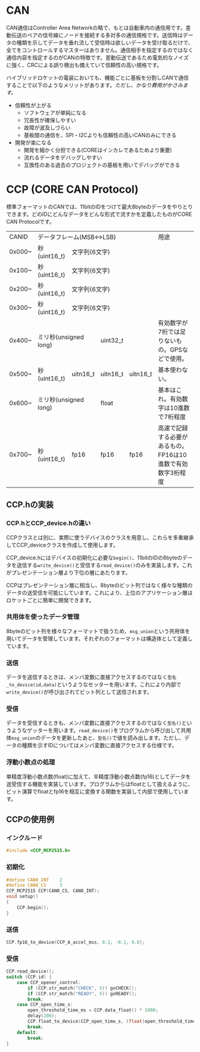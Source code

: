 # CAN
CAN通信はController Area Networkの略で、もとは自動車内の通信用です。差動伝送のペアの信号線にノードを接続する多対多の通信規格です。送信時はデータの種類を示してデータを垂れ流して受信時は欲しいデータを受け取るだけで、全てをコントロールするマスターはありません。通信相手を指定するのではなく通信内容を指定するのがCANの特徴です。差動伝送であるため電気的なノイズに強く、CRCによる誤り検出も備えていて信頼性の高い規格です。

ハイブリッドロケットの電装においても、機能ごとに基板を分割しCANで通信することで以下のようなメリットがあります。*ただし、かなり費用がかさみます。*
- 信頼性が上がる
    - ソフトウェアが単純になる
    - 冗長性が確保しやすい
    - 故障が波及しづらい
    - 基板間の通信を、SPI・I2Cよりも信頼性の高いCANのみにできる
- 開発が楽になる
    - 開発を細かく分担できる(COREはインカレであるためより重要)
    - 流れるデータをデバッグしやすい
    - 互換性のある過去のプロジェクトの基板を用いてデバッグができる

# CCP (CORE CAN Protocol)
標準フォーマットのCANでは、11bitのIDをつけて最大8byteのデータをやりとりできます。どのIDにどんなデータをどんな形式で流すかを定義したものがCORE CAN Protocolです。
<table>
	<tr>
		<td>CANID</td>
		<td colspan="4">データフレーム(MSB↔LSB)</td>
		<td>用途</td>
	</tr>
	<tr>
		<td>0x000~</td>
		<td>秒(uint16_t)</td>
		<td colspan="3">文字列(6文字)</td>
		<td></td>
	</tr>
	<tr>
		<td>0x100~</td>
		<td>秒(uint16_t)</td>
		<td colspan="3">文字列(6文字)</td>
		<td></td>
	</tr>
	<tr>
		<td>0x200~</td>
		<td>秒(uint16_t)</td>
		<td colspan="3">文字列(6文字)</td>
		<td></td>
	</tr>
	<tr>
		<td>0x300~</td>
		<td>秒(uint16_t)</td>
		<td colspan="3">文字列(6文字)</td>
		<td></td>
	</tr>
	<tr>
		<td>0x400~</td>
		<td colspan="2">ミリ秒(unsigned long)</td>
		<td colspan="2">uint32_t</td>
		<td>有効数字が7桁では足りないもの。GPSなどで使用。</td>
	</tr>
	<tr>
		<td>0x500~</td>
		<td>秒(uint16_t)</td>
		<td>uitn16_t</td>
		<td>uitn16_t</td>
		<td>uitn16_t</td>
		<td>基本使わない。</td>
	</tr>
	<tr>
		<td>0x600~</td>
		<td colspan="2">ミリ秒(unsigned long)</td>
		<td colspan="2">float</td>
		<td>基本はこれ。有効数字は10進数で7桁程度</td>
	</tr>
	<tr>
		<td>0x700~</td>
		<td>秒(uint16_t)</td>
		<td>fp16</td>
		<td>fp16</td>
		<td>fp16</td>
		<td>高速で記録する必要があるもの。FP16は10進数で有効数字3桁程度</td>
	</tr>
</table>

## CCP.hの実装
### CCP.hとCCP_device.hの違い
CCPクラスとは別に、実際に使うデバイスのクラスを用意し、これらを多重継承してCCP_deviceクラスを作成して使用します。

CCP_device.hにはデバイスの初期化に必要な`begin()`、11bitのIDの8byteのデータを送信する`write_device()`と受信する`read_device()`のみを実装します。これがプレゼンテーション層より下位の層にあたります。

CCPはプレゼンテーション層に相当し、8byteのビット列ではなく様々な種類のデータの送受信を可能にしています。これにより、上位のアプリケーション層はロケットごとに簡単に開発できます。

### 共用体を使ったデータ管理
8byteのビット列を様々なフォーマットで扱うため、`msg_union`という共用体を用いてデータを管理しています。それぞれのフォーマットは構造体として定義しています。

### 送信
データを送信するときは、メンバ変数に直接アクセスするのではなく`型名_to_device(id,data)`というようなセッターを用います。これにより内部で`write_device()`が呼び出されてビット列として送信されます。
### 受信
データを受信するときも、メンバ変数に直接アクセスするのではなく`型名()`というようなゲッターを用います。`read_device()`をプログラムから呼び出して共用体`msg_union`のデータを更新したあと、`型名()`で値を読み出します。ただし、データの種類を示すIDについてはメンバ変数に直接アクセスする仕様です。

### 浮動小数点の処理
単精度浮動小数点数(float)に加えて、半精度浮動小数点数(fp16)としてデータを送受信する機能を実装しています。プログラムからはfloatとして扱えるように、ビット演算でfloatとfp16を相互に変換する関数を実装して内部で使用しています。

## CCPの使用例
### インクルード
```cpp
#include <CCP_MCP2515.h>
```
### 初期化
```cpp
#define CAN0_INT    2
#define CAN0_CS     3
CCP_MCP2515 CCP(CAN0_CS, CAN0_INT);
void setup()
{
	CCP.begin();
}
```
### 送信
```cpp
CCP.fp16_to_device(CCP_A_accel_mss, 0.1, -0.1, 9.8);
```
### 受信
```cpp
CCP.read_device();
switch (CCP.id) {
	case CCP_opener_control:
		if (CCP.str_match("CHECK", 5)) goCHECK();
		if (CCP.str_match("READY", 5)) goREADY();
		break;
	case CCP_open_time_s:
		open_threshold_time_ms = CCP.data_float() * 1000;
		delay(200);
		CCP.float_to_device(CCP_open_time_s, (float)open_threshold_time_ms / 1000.0);
		break;
	default:
		break;
}
```
